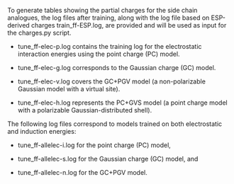 To generate tables showing the partial charges for the side chain analogues, the log files after training, along with the log file based on ESP-derived charges train_ff-ESP.log, are provided and will be used as input for the charges.py script.

- tune_ff-elec-p.log contains the training log for the electrostatic interaction energies using the point charge (PC) model.

- tune_ff-elec-g.log corresponds to the Gaussian charge (GC) model.

- tune_ff-elec-v.log covers the GC+PGV model (a non-polarizable Gaussian model with a virtual site).

- tune_ff-elec-h.log represents the PC+GVS model (a point charge model with a polarizable Gaussian-distributed shell).

The following log files correspond to models trained on both electrostatic and induction energies:

- tune_ff-allelec-i.log for the point charge (PC) model,

- tune_ff-allelec-s.log for the Gaussian charge (GC) model, and

- tune_ff-allelec-n.log for the GC+PGV model.
